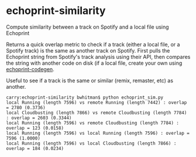 # echoprint-similarity
Compute similarity between a track on Spotify and a local file using Echoprint

Returns a quick overlap metric to check if a track (either a local file, or a Spotify track) is the same as another track on Spotify. First pulls the Echoprint string from Spotify's track analysis using their API, then compares the string with another code on disk (if a local file, create your own using [echoprint-codegen](https://github.com/spotify/echoprint-codegen). 

Useful to see if a track is the same or similar (remix, remaster, etc) as another.

```
carry:echoprint-similarity bwhitman$ python echoprint_sim.py 
local Running (length 7596) vs remote Running (length 7442) : overlap = 2780 (0.3736)
local Cloudbusting (length 7866) vs remote Cloudbusting (length 7784) : overlap = 2603 (0.3344)
local Running (length 7596) vs remote Cloudbusting (length 7784) : overlap = 123 (0.0158)
local Running (length 7596) vs local Running (length 7596) : overlap = 7596 (1.0000)
local Running (length 7596) vs local Cloudbusting (length 7866) : overlap = 184 (0.0234)
```

